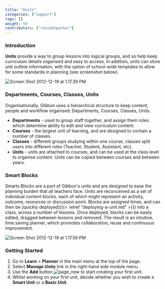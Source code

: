 ```yaml
---
title: "Units"
categories: ["support"]
tags: []
weight: 50
contributors: ["rossdotparker"]
---
```


### Introduction

**Units** provide a way to group lessons into logical groups, and so help keep curriculum details organised and easy to access. In addition, units can store unit outline information, with the option of school-wide templates to allow for some standards in planning (see screenshot below).

![Screen Shot 2012-12-19 at 1.17.39 PM](/wp/2012/12/Screen-Shot-2012-12-19-at-1.17.39-PM.png)

### Departments, Courses, Classes, Units

Organisationally, Gibbon uses a hierarchical structure to keep content, people and workflow organised: Departments, Courses, Classes, Units.

*   **Departments** - used to group staff together, and assign them roles which determine ability to edit and view curriculum content.
*   **Courses** - the largest unit of learning, and are designed to contain a number of classes.
*   **Classes** - different groups studying within one course, classes split users into different roles (Teacher, Student, Assistant, etc).
*   **Units** - units are attached to courses, and can be used at the class level to organise content. Units can be copied between courses and between years.

### Smart Blocks

Smarts Blocks are a part of Gibbon's units and are designed to ease the planning burden that all teachers face. Units are reconceived as a set of individual content blocks, each of which might represent an activity, outcome, resources or discussion point. Blocks are assigned times, and can then be [quickly deployed]({{< relref "deploying-a-unit.md" >}}) into a class, across a number of lessons. Once deployed, blocks can be easily edited, dragged between lessons and removed. The result is an intuitive, time saving planner, which promotes collaboration, reuse and continuous improvement.

![Screen Shot 2012-12-19 at 1.17.56 PM](/wp/2012/12/Screen-Shot-2012-12-19-at-1.17.56-PM.png)

### Getting Started

1.  Go to **Learn** > **Planner** in the main menu at the top of the page.
2.  Select **Manage Units** link in the right-hand side module menu.
3.  Use the **Add** button ![page_new](/wp/2012/12/page_new.gif?classes=inline) to start creating your first unit.
4.  Whilst working on your first unit, decide whether you wish to create a **Smart Unit** or a **Basic Unit**.
